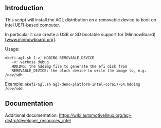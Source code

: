 ## Introduction
This script will install the AGL distribution on a removable device to boot on Intel UEFI-based computer.

In particular it can create a USB or SD bootable support for (MinnowBoard)[www.minnowboard.org].

Usage:

    mkefi-agl.sh [-v] HDDIMG REMOVABLE_DEVICE
       -v: verbose debug
       HDDIMG: the hddimg file to generate the efi disk from
       REMOVABLE_DEVICE: the block device to write the image to, e.g. /dev/sdh

Example: `mkefi-agl.sh agl-demo-platform-intel-corei7-64.hddimg /dev/sdd`

## Documentation
Additional documentation: https://wiki.automotivelinux.org/agl-distro/developer_resources_intel
